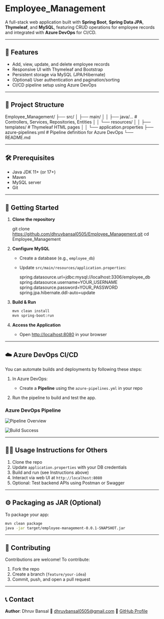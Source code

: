 # Employee_Management

A full-stack web application built with **Spring Boot**, **Spring Data JPA**, **Thymeleaf**, and **MySQL**, featuring CRUD operations for employee records and integrated with **Azure DevOps** for CI/CD.

---

## 🌟 Features

- Add, view, update, and delete employee records
- Responsive UI with Thymeleaf and Bootstrap
- Persistent storage via MySQL (JPA/Hibernate)
- (Optional) User authentication and pagination/sorting
- CI/CD pipeline setup using Azure DevOps

---


## 📂 Project Structure

Employee\_Management/
├── src/
│   ├── main/
│   │   ├── java/...         # Controllers, Services, Repositories, Entities
│   │   └── resources/
│   │       ├── templates/   # Thymeleaf HTML pages
│   │       └── application.properties
├── azure-pipelines.yml      # Pipeline definition for Azure DevOps
└── README.md



---

## 🛠️ Prerequisites

- Java JDK 11+ (or 17+)
- Maven
- MySQL server
- Git

---

## 🚀 Getting Started

1. **Clone the repository**

   git clone https://github.com/dhruvbansal0505/Employee_Management.git
   cd Employee_Management

2. **Configure MySQL**

   * Create a database (e.g., `employee_db`)
   * Update `src/main/resources/application.properties`:

     spring.datasource.url=jdbc:mysql://localhost:3306/employee_db
     spring.datasource.username=YOUR_USERNAME
     spring.datasource.password=YOUR_PASSWORD
     spring.jpa.hibernate.ddl-auto=update

3. **Build & Run**

   ```bash
   mvn clean install
   mvn spring-boot:run
   ```

4. **Access the Application**

   * Open [http://localhost:8080](http://localhost:8080) in your browser

---


## ☁️ Azure DevOps CI/CD

You can automate builds and deployments by following these steps:

1. In Azure DevOps:

   * Create a **Pipeline** using the `azure-pipelines.yml` in your repo
2. Run the pipeline to build and test the app.

### Azure DevOps Pipeline

![Pipeline Overview](Employee_Management/employeemanagement/pipeline_log.PNG)

![Build Success](Employee_Management/employeemanagement/pipeline_log.PNG)


---

## 🧑‍💻 Usage Instructions for Others

1. Clone the repo
2. Update `application.properties` with your DB credentials
3. Build and run (see Instructions above)
4. Interact via web UI at `http://localhost:8080`
5. Optional: Test backend APIs using Postman or Swagger

---

## ⚙️ Packaging as JAR (Optional)

To package your app:

```bash
mvn clean package
java -jar target/employee-management-0.0.1-SNAPSHOT.jar
```

---

## 🤝 Contributing

Contributions are welcome!
To contribute:

1. Fork the repo
2. Create a branch (`feature/your-idea`)
3. Commit, push, and open a pull request

---


## 📞 Contact

**Author**: Dhruv Bansal
📧 [dhruvbansal0505@gmail.com](mailto:dhruvbansal0505@gmail.com)
🔗 [GitHub Profile](https://github.com/dhruvbansal0505)

```
